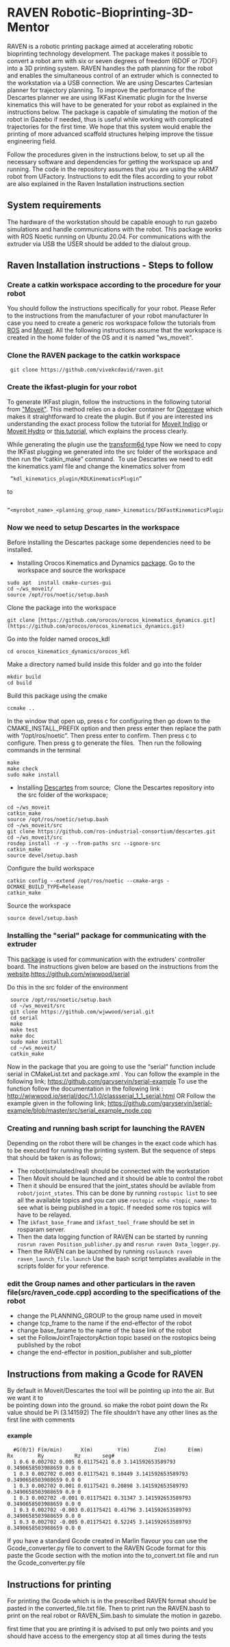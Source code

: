# RAVEN Robotic-Bioprinting-3D-Mentor
RAVEN is a robotic printing package aimed at accelerating robotic bioprinting technology development. The package makes it possible to convert a robot arm with six or seven degrees of freedom (6DOF or 7DOF) into a 3D printing  system. RAVEN handles the path planning for the robot and enables the simultaneous control of an extruder which is connected to the workstation via a USB connection. We are using Descartes Cartesian planner for trajectory planning. To improve the performance of the Descartes planner we are using IKFast Kinematic plugin for the Inverse kinematics this will have to be generated for your robot as explained in the instructions below. The package is capable of simulating the motion of the robot in Gazebo if needed, thus is useful while working with complicated trajectories for the first time. We hope that this system would enable the printing of more advanced scaffold structures helping improve the tissue engineering field. 

Follow the procedures given in the instructions below, to set up all the necessary software and dependencies for getting the workspace up and running. The code in the repository assumes that you are using the xARM7 robot from UFactory. Instructions to edit the files according to your robot are also explained in the Raven Installation instructions section
## System requirements
The hardware of the workstation should be capable enough to run gazebo simulations and handle communications with the robot. This package works with ROS Noetic running on Ubuntu 20.04. For communications with the extruder via USB the USER should be added to the dialout group.  
## Raven Installation instructions - Steps to follow 
### Create a catkin workspace according to the procedure for your robot
  You should follow the instructions specifically for your robot. Please Refer to the instructions from the manufacturer of your robot manufacturer
  In case you need to create a generic ros workspace follow the tutorials from [ROS](https://ros-planning.github.io/moveit_tutorials/doc/getting_started/getting_started.html ) and [Moveit](https://moveit.ros.org/install/ ). All the following instructions assume that the workspace is created in the home folder of the OS and it is named "ws_moveit".
### Clone the RAVEN package to the catkin workspace
 ```
  git clone https://github.com/vivekcdavid/raven.git
  ```

### Create the ikfast-plugin for your robot
To generate IKFast plugin, follow the instructions in the following tutorial from ["Moveit"](https://ros-planning.github.io/moveit_tutorials/doc/ikfast/ikfast_tutorial.html). This method relies on a docker container for [Openrave](http://openrave.org/) which makes it straightforward to create the plugin. But if you are interested ins understanding the exact process follow the tutorial for [Moveit Indigo](http://docs.ros.org/en/indigo/api/moveit_tutorials/html/doc/ikfast_tutorial.html) or [Moveit Hydro](http://docs.ros.org/en/hydro/api/moveit_ikfast/html/doc/ikfast_tutorial.html) or [this tutorial](https://choreo.readthedocs.io/en/latest/doc/ikfast_tutorial.html), which explains the process clearly.

While generating the plugin use the [transform6d ](http://openrave.org/docs/latest_stable/openravepy/ikfast/#ik-types) type
Now we need to copy the IKFast plugging we generated into the src folder of the workspace and then run the “catkin_make” command. 
To use Descartes we need to edit the kinematics.yaml file and change the kinematics solver from 
```
 “kdl_kinematics_plugin/KDLKinematicsPlugin”
```
to 
 ```
  “<myrobot_name>_<planning_group_name>_kinematics/IKFastKinematicsPlugin”  
 ```
  
### Now we need to setup Descartes in the workspace
  Before installing the Descartes package some dependencies need to be installed. 
  * Installing Orocos Kinematics and Dynamics [package](https://www.orocos.org/wiki/Installation_Manual.html).
Go to the workspace and source the workspace 
  ```
  sudo apt  install cmake-curses-gui 
  cd ~/ws_moveit/ 
  source /opt/ros/noetic/setup.bash
  ```
  Clone the package into the workspace 
  ```
  git clone [https://github.com/orocos/orocos_kinematics_dynamics.git](https://github.com/orocos/orocos_kinematics_dynamics.git) 
  ```
  Go into the folder named orocos_kdl
  ```
  cd orocos_kinematics_dynamics/orocos_kdl 
  ```
  Make a directory named build inside this folder and go into the folder 
   ```   
  mkdir build 
  cd build 
  ```
  Build this package using the cmake 
  ```
  ccmake .. 
  ```
  In the window that open up, press c for configuring then go down to the CMAKE_INSTALL_PREFIX option and then press enter then replace the path with “/opt/ros/noetic”. Then press enter to confirm. Then press c to configure. Then press g to generate the files. 
  Then run the following commands in the terminal 
  ```
  make 
  make check 
  sudo make install
  ```
  * Installing [Descartes](http://wiki.ros.org/descartes/Tutorials/Getting%20Started%20with%20Descartes) from source; 
  Clone the Descartes repository into the src folder of the workspace; 
  ```
  cd ~/ws_moveit 
  catkin_make 
  source /opt/ros/noetic/setup.bash 
  cd ~/ws_moveit/src 
  git clone https://github.com/ros-industrial-consortium/descartes.git 
  cd ~/ws_moveit/src  
  rosdep install -r -y --from-paths src --ignore-src 
  catkin_make 
  source devel/setup.bash
   ```
Configure the build workspace 
      
  ```
  catkin config --extend /opt/ros/noetic --cmake-args -DCMAKE_BUILD_TYPE=Release 
  catkin_make 
  ```
Source the workspace 
  ```
source devel/setup.bash
```
### Installing the "serial" package for communicating with the extruder
  This [package](http://wjwwood.io/serial/ ) is used for communication with the extruders' controller board. The instructions given below are based on the instructions from the [website](http://wjwwood.io/serial/doc/1.1.0/index.html).https://github.com/wjwwood/serial
  
Do this in the src folder of the environment 
 ```
  source /opt/ros/noetic/setup.bash 
  cd ~/ws_moveit/src
  git clone https://github.com/wjwwood/serial.git
  cd serial 
  make 
  make test 
  make doc  
  sudo make install
  cd ~/ws_moveit/
  catkin_make 
  ```
  Now in the package that you are going to use the “serial” function include serial in CMakeList.txt and package.xml . You can follow the example in the following link; 
  https://github.com/garyservin/serial-example 
  To use the function follow the documentation in the following link :
  http://wjwwood.io/serial/doc/1.1.0/classserial_1_1_serial.html 
  OR
  Follow the example given in the following link; 
  https://github.com/garyservin/serial-example/blob/master/src/serial_example_node.cpp 
### Creating and running bash script for launching the RAVEN
Depending on the robot there will be changes in the exact code which has to be executed for running the printing system. But the sequence of steps that should be taken is as follows;
* The robot(simulated/real) should be connected with the workstation
* Then Movit should be launched and it should be able to control the robot
* Then it should be ensured that the joint_states should be avilable from ```robot/joint_states```. This can be done by running ```rostopic list``` to see all the available topics and you can use ```rostopic echo <topic_name>``` to see what is being published in a topic. If needed some ros topics will have to be relayed.
* The ```ikfast_base_frame``` and ```ikfast_tool_frame``` should be set in rosparam server.
* Then the data logging function of RAVEN can be started by running ```rosrun raven Position_publisher.py```  and ```rosrun raven Data_logger.py```.
* Then the RAVEN can be laucnhed by running ```roslaunch raven raven_launch_file.launch```
Use the bash script templates available in the scripts folder for your reference.
### edit the Group names and other particulars in the raven file(src/raven_code.cpp) according to the specifications of the robot
  * change the PLANNING_GROUP to the group name used in moveit
  * change tcp_frame to the name if the end-effector of the robot
  * change base_farame to the name of the base link of the robot 
  * set the FollowJointTrajectoryAction topic based on the rostopics being published by the robot
  * change the end-effector in position_publisher and sub_plotter

## Instructions from making a Gcode for RAVEN

  By default in Moveit/Descartes the tool will be pointing up into the air.  But we want it to  
  be pointing down into the ground. so make the robot point down the Rx value should be Pi (3.141592)
  The file shouldn't have any other lines as the first line with comments

#### example 
```
  #G(0/1) F(m/min)      X(m)        Y(m)        Z(m)       E(mm)     Rx        Ry          Rz       seg# 
  1 0.6 0.002702 0.005 0.01175421 0.0 3.141592653589793 0.3490658503988659 0.0 0 
  1 0.3 0.002702 0.003 0.01175421 0.10449 3.141592653589793 0.3490658503988659 0.0 0 
  1 0.3 0.002702 0.001 0.01175421 0.20898 3.141592653589793 0.3490658503988659 0.0 0 
  1 0.3 0.002702 -0.001 0.01175421 0.31347 3.141592653589793 0.3490658503988659 0.0 0 
  1 0.3 0.002702 -0.003 0.01175421 0.41796 3.141592653589793 0.3490658503988659 0.0 0 
  1 0.3 0.002702 -0.005 0.01175421 0.52245 3.141592653589793 0.3490658503988659 0.0 0 
```

  
  If you have a standard Gcode created in Marlin flavour you can use the Gcode_converter.py file to convert to the RAVEN Gcode format
  for this paste the Gcode section with the motion into the to_convert.txt file and run the Gcode_converter.py file


## Instructions for printing 

  For printing the Gcode which is in the prescribed RAVEN format should be pasted in the converted_file.txt file.
  Then to print run  the RAVEN.bash to print on the real robot or RAVEN_Sim.bash to simulate the motion in gazebo.
  
  first time that you are printing it is advised to put only two points and you should have access to the emergency stop at all times during the tests
